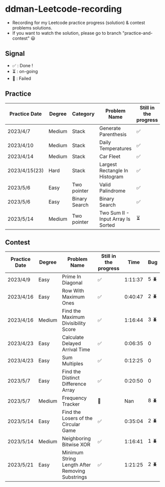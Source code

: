 # ddman-Leetcode-recording
- Recording for my Leetcode practice progress (solution) & contest problems solutions.
- If you want to watch the solution, please go to branch "practice-and-contest" :smiley:

## Signal
* &#x2705; : Done !
* :hourglass_flowing_sand: : on-going
* :shit: : Failed

## Practice

|  Practice Date   | Degree | Category      | Problem Name                       | Still in the progress      |
|  -------------   | ------ | --------      | ------------                       | --------------------       |
|  2023/4/7        | Medium | Stack         | Generate Parenthesis               | &#x2705;                   |
|  2023/4/10       | Medium | Stack         | Daily Temperatures                 | &#x2705;                   |
|  2023/4/14       | Medium | Stack         | Car Fleet                          | &#x2705;                   |
|  2023/4/15(23)   | Hard   | Stack         | Largest Rectangle In Histogram     | &#x2705;                   |
|  2023/5/6        | Easy   | Two pointer   | Valid Palindrome                   | &#x2705;                   |
|  2023/5/6        | Easy   | Binary Search | Binary Search                      | &#x2705;                   |
|  2023/5/14       | Medium | Two pointer   | Two Sum II - Input Array Is Sorted | :hourglass_flowing_sand:   |
 
## Contest

|  Practice Date   | Degree | Problem Name                                    | Still in the progress | Time    | Bug        |
|  -------------   | ------ | ------------                                    | --------------------  | ----    | ---        |
|  2023/4/9        | Easy   | Prime In Diagonal                               | &#x2705;              | 1:11:37 | 5 :beetle: |
|  2023/4/16       | Easy   | Row With Maximum Ones                           | &#x2705;              | 0:40:47 | 2 :beetle: |
|  2023/4/16       | Medium | Find the Maximum Divisibility Score             | &#x2705;              | 1:16:44 | 3 :beetle: |
|  2023/4/23       | Easy   | Calculate Delayed Arrival Time                  | &#x2705;              | 0:06:35 | 0          |
|  2023/4/23       | Easy   | Sum Multiples                                   | &#x2705;              | 0:12:25 | 0          |
|  2023/5/7        | Easy   | Find the Distinct Difference Array              | &#x2705;              | 0:20:50 | 0          |
|  2023/5/7        | Medium | Frequency Tracker                               | :shit:                | Nan     | 8 :beetle: |
|  2023/5/14       | Easy   | Find the Losers of the Circular Game            | &#x2705;              | 0:35:04 | 2 :beetle: |
|  2023/5/14       | Medium | Neighboring Bitwise XOR                         | &#x2705;              | 1:16:41 | 1 :beetle: |
|  2023/5/21       | Easy   | Minimum String Length After Removing Substrings | &#x2705;              | 1:21:25 | 2 :beetle: |
